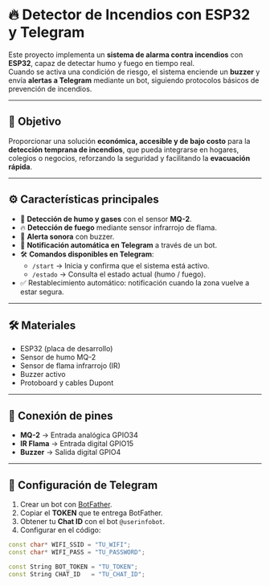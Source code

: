 # 🔥 Detector de Incendios con ESP32 y Telegram

Este proyecto implementa un **sistema de alarma contra incendios** con **ESP32**, capaz de detectar humo y fuego en tiempo real.  
Cuando se activa una condición de riesgo, el sistema enciende un **buzzer** y envía **alertas a Telegram** mediante un bot, siguiendo protocolos básicos de prevención de incendios.

---

## 📌 Objetivo
Proporcionar una solución **económica, accesible y de bajo costo** para la **detección temprana de incendios**, que pueda integrarse en hogares, colegios o negocios, reforzando la seguridad y facilitando la **evacuación rápida**.

---

## ⚙️ Características principales
- 🔎 **Detección de humo y gases** con el sensor **MQ-2**.  
- 🔥 **Detección de fuego** mediante sensor infrarrojo de flama.  
- 🔔 **Alerta sonora** con buzzer.  
- 📲 **Notificación automática en Telegram** a través de un bot.  
- 🛠️ **Comandos disponibles en Telegram**:
  - `/start` → Inicia y confirma que el sistema está activo.
  - `/estado` → Consulta el estado actual (humo / fuego).
- ✅ Restablecimiento automático: notificación cuando la zona vuelve a estar segura.  

---

## 🛠️ Materiales
- ESP32 (placa de desarrollo)  
- Sensor de humo MQ-2  
- Sensor de flama infrarrojo (IR)  
- Buzzer activo  
- Protoboard y cables Dupont  

---

## 📡 Conexión de pines
- **MQ-2** → Entrada analógica GPIO34  
- **IR Flama** → Entrada digital GPIO15  
- **Buzzer** → Salida digital GPIO4  

---

## 📲 Configuración de Telegram
1. Crear un bot con [BotFather](https://core.telegram.org/bots#botfather).  
2. Copiar el **TOKEN** que te entrega BotFather.  
3. Obtener tu **Chat ID** con el bot `@userinfobot`.  
4. Configurar en el código:

```cpp
const char* WIFI_SSID = "TU_WIFI";
const char* WIFI_PASS = "TU_PASSWORD";

const String BOT_TOKEN = "TU_TOKEN";
const String CHAT_ID   = "TU_CHAT_ID";
